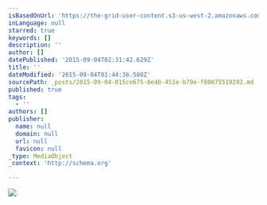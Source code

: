 ```yaml
---
isBasedOnUrl: 'https://the-grid-user-content.s3-us-west-2.amazonaws.com/d855e6e7-5d0b-48a6-9d09-76cb6f982324.gif'
inLanguage: null
starred: true
keywords: []
description: ''
author: []
datePublished: '2015-09-04T02:31:42.629Z'
title: ''
dateModified: '2015-09-04T01:44:36.500Z'
sourcePath: _posts/2015-09-04-015ce675-6e4b-451e-b79e-f80075519292.md
published: true
tags:
  - ''
authors: []
publisher:
  name: null
  domain: null
  url: null
  favicon: null
_type: MediaObject
_context: 'http://schema.org'

---
```

![](https://the-grid-user-content.s3-us-west-2.amazonaws.com/d855e6e7-5d0b-48a6-9d09-76cb6f982324.gif)